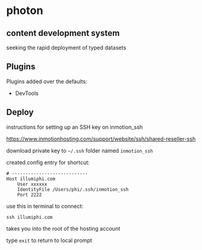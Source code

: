 # photon

## content development system

seeking the rapid deployment of typed datasets

## Plugins

Plugins added over the defaults:
- DevTools



## Deploy

instructions for setting up an SSH key on inmotion_ssh

https://www.inmotionhosting.com/support/website/ssh/shared-reseller-ssh

download private key to `~/.ssh` folder named `inmotion_ssh`

created config entry for shortcut:

```
# ----------------------------
Host illumiphi.com
	User xxxxxx
	IdentityFile /Users/phi/.ssh/inmotion_ssh
	Port 2222
```

use this in terminal to connect:

```
ssh illumiphi.com
```

takes you into the root of the hosting account

type `exit` to return to local prompt
